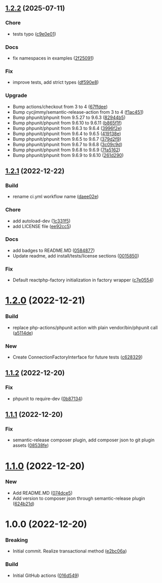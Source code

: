 ## [1.2.2](https://github.com/nstwfdev/mysql-connection/compare/v1.2.1...v1.2.2) (2025-07-11)


### Chore

* tests typo ([c9e0e01](https://github.com/nstwfdev/mysql-connection/commit/c9e0e017202c33040d0ba3cd5df446cfa3ad6c20))

### Docs

* fix namespaces in examples ([2f25091](https://github.com/nstwfdev/mysql-connection/commit/2f250919949954be9e8339339e95d952a084f39f))

### Fix

* improve tests, add strict types ([df590e8](https://github.com/nstwfdev/mysql-connection/commit/df590e8af4bfb4cb7debd9b4c3eacf7cf6333830))

### Upgrade

* Bump actions/checkout from 3 to 4 ([67ffdee](https://github.com/nstwfdev/mysql-connection/commit/67ffdee8f592eb7335f89114287350ef492eeb36))
* Bump cycjimmy/semantic-release-action from 3 to 4 ([f1ac451](https://github.com/nstwfdev/mysql-connection/commit/f1ac4514470245db51faac01e0bbf12f3cabf0d6))
* Bump phpunit/phpunit from 9.5.27 to 9.6.3 ([82944b5](https://github.com/nstwfdev/mysql-connection/commit/82944b54dd3b9cf2d51e0e37c68bf99d2401b798))
* Bump phpunit/phpunit from 9.6.10 to 9.6.11 ([b865f1f](https://github.com/nstwfdev/mysql-connection/commit/b865f1fab6aae072fc5024a587d21d5cae84b435))
* Bump phpunit/phpunit from 9.6.3 to 9.6.4 ([3996f2e](https://github.com/nstwfdev/mysql-connection/commit/3996f2ee050f392977a33e29d0e13c26c108ff06))
* Bump phpunit/phpunit from 9.6.4 to 9.6.5 ([419138e](https://github.com/nstwfdev/mysql-connection/commit/419138e89a084bbb50616619990ba66b17e8e362))
* Bump phpunit/phpunit from 9.6.5 to 9.6.7 ([379d2f9](https://github.com/nstwfdev/mysql-connection/commit/379d2f930dbe5993664cbd52037b1e3b0f704012))
* Bump phpunit/phpunit from 9.6.7 to 9.6.8 ([3c09c9d](https://github.com/nstwfdev/mysql-connection/commit/3c09c9ddd7cbcbaf8053f63c240c6ea22a0ef6e9))
* Bump phpunit/phpunit from 9.6.8 to 9.6.9 ([7fa5162](https://github.com/nstwfdev/mysql-connection/commit/7fa516230827826549f4b68fc94e17aa6e894918))
* Bump phpunit/phpunit from 9.6.9 to 9.6.10 ([261d290](https://github.com/nstwfdev/mysql-connection/commit/261d29094e19cae7a7f7a506cfd25b5155710d31))

## [1.2.1](https://github.com/nstwfdev/mysql-connection/compare/v1.2.0...v1.2.1) (2022-12-22)


### Build

* rename ci.yml workflow name ([daee02e](https://github.com/nstwfdev/mysql-connection/commit/daee02ef6ce0e1eda48f5b7e91a2ed1b448130ca))

### Chore

* add autoload-dev ([1c331f5](https://github.com/nstwfdev/mysql-connection/commit/1c331f54eeeaca8dc624a903d2d6175290674105))
* add LICENSE file ([ee92cc5](https://github.com/nstwfdev/mysql-connection/commit/ee92cc5913e19f0364ce6a455921a239d6fb6c69))

### Docs

* add badges to README.MD ([0584877](https://github.com/nstwfdev/mysql-connection/commit/058487759b1c8f0510e1bf571c227412308496e5))
* Update readme, add install/tests/license sections ([0015850](https://github.com/nstwfdev/mysql-connection/commit/00158509a2899d574fd36a95b6eaf00da37e160c))

### Fix

* Default reactphp-factory initialization in factory wrapper ([c7e0554](https://github.com/nstwfdev/mysql-connection/commit/c7e05543ae596eb3b349f7257878efe07ef69d2a))

# [1.2.0](https://github.com/nstwfdev/mysql-connection/compare/v1.1.2...v1.2.0) (2022-12-21)


### Build

* replace php-actions/phpunit action with plain vendor/bin/phpunit call ([a5114de](https://github.com/nstwfdev/mysql-connection/commit/a5114de55e6231d01a92e78bc993d9f947602421))

### New

* Create ConnectionFactoryInterface for future tests ([c628329](https://github.com/nstwfdev/mysql-connection/commit/c628329f026c48bc197acfd40d51cde6dba453c4))

## [1.1.2](https://github.com/nstwfdev/mysql-connection/compare/v1.1.1...v1.1.2) (2022-12-20)


### Fix

* phpunit to require-dev ([0b87134](https://github.com/nstwfdev/mysql-connection/commit/0b8713428353fa93da951defadd37cfa87f998c3))

## [1.1.1](https://github.com/nstwfdev/mysql-connection/compare/v1.1.0...v1.1.1) (2022-12-20)


### Fix

* semantic-release composer plugin, add composer json to git plugin assets ([08538fe](https://github.com/nstwfdev/mysql-connection/commit/08538feef2f64638f47679f362ae43d20f9b4bef))

# [1.1.0](https://github.com/nstwfdev/mysql-connection/compare/v1.0.0...v1.1.0) (2022-12-20)


### New

* Add README.MD ([074dce5](https://github.com/nstwfdev/mysql-connection/commit/074dce5b98cba857c67e33864227fc82f15bd890))
* Add version to composer json through semantic-release plugin ([624b21d](https://github.com/nstwfdev/mysql-connection/commit/624b21db5ad57de1947f17527aac3c4c3537ec09))

# 1.0.0 (2022-12-20)


### Breaking

* Initial commit. Realize transactional method ([e2bc06a](https://github.com/nstwfdev/mysql-connection/commit/e2bc06a002b89e5722fca09d27eceb7c468d72f0))

### Build

* Initial GitHub actions ([016d549](https://github.com/nstwfdev/mysql-connection/commit/016d549113f1d8cd3f09832f72fb57acf12932c9))
